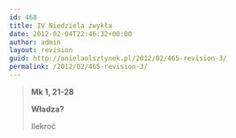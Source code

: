 ```yaml
---
id: 468
title: IV Niedziela zwykła
date: 2012-02-04T22:46:32+00:00
author: admin
layout: revision
guid: http://anielaolsztynek.pl/2012/02/465-revision-3/
permalink: /2012/02/465-revision-3/
---
```

> **Mk 1, 21-28**
> 
> **Władza?**
> 
> Ilekroć